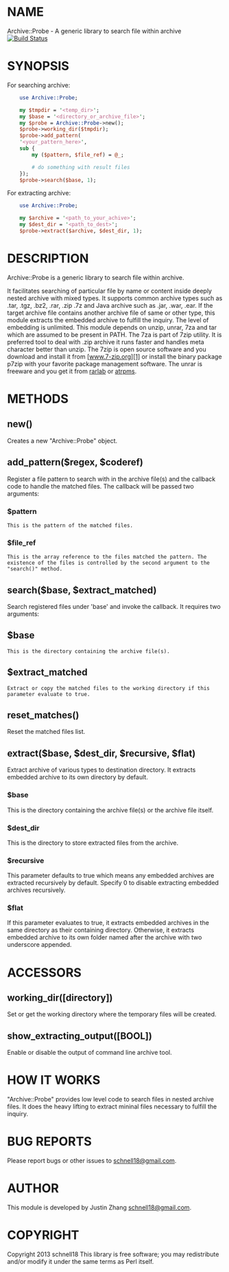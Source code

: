 # NAME
Archive::Probe - A generic library to search file within archive
[![Build Status](https://travis-ci.org/schnell18/archive-probe.svg?branch=master)](https://travis-ci.org/schnell18/archive-probe)

# SYNOPSIS

For searching archive:
````perl
    use Archive::Probe;

    my $tmpdir = '<temp_dir>';
    my $base = '<directory_or_archive_file>';
    my $probe = Archive::Probe->new();
    $probe->working_dir($tmpdir);
    $probe->add_pattern(
	'<your_pattern_here>',
	sub {
	    my ($pattern, $file_ref) = @_;

	    # do something with result files
    });
    $probe->search($base, 1);
````

For extracting archive:
````perl
    use Archive::Probe;

    my $archive = '<path_to_your_achive>';
    my $dest_dir = '<path_to_dest>';
    $probe->extract($archive, $dest_dir, 1);
````

# DESCRIPTION

Archive::Probe is a generic library to search file within archive.

It facilitates searching of particular file by name or content inside
deeply nested archive with mixed types. It supports common archive
types such as .tar, .tgz, .bz2, .rar, .zip .7z and Java archive such
as .jar, .war, .ear. If the target archive file contains another
archive file of same or other type, this module extracts the embedded
archive to fulfill the inquiry. The level of embedding is unlimited.
This module depends on unzip, unrar, 7za and tar which are assumed to
be present in PATH. The 7za is part of 7zip utility. It is preferred
tool to deal with .zip archive it runs faster and handles meta
character better than unzip. The 7zip is open source software and you
download and install it from [www.7-zip.org][1] or install the binary
package p7zip with your favorite package management software. The
unrar is freeware and you get it from [rarlab][2] or [atrpms][3].


# METHODS

## new()
Creates a new "Archive::Probe" object.

## add_pattern($regex, $coderef)
Register a file pattern to search with in the archive file(s) and the
callback code to handle the matched files. The callback will be passed
two arguments:

### $pattern
    This is the pattern of the matched files.

### $file_ref
    This is the array reference to the files matched the pattern. The
    existence of the files is controlled by the second argument to the
    "search()" method.

## search($base, $extract_matched)
Search registered files under 'base' and invoke the callback. It
requires two arguments:
## $base
    This is the directory containing the archive file(s).

## $extract_matched
    Extract or copy the matched files to the working directory if this
    parameter evaluate to true.

## reset_matches()
Reset the matched files list.

## extract($base, $dest_dir, $recursive, $flat)
Extract archive of various types to destination directory. It extracts
 embedded archive to its own directory by default.

### $base
This is the directory containing the archive file(s) or the archive
file itself.

### $dest_dir
This is the directory to store extracted files from the archive.

### $recursive
This parameter defaults to true which means any embedded archives are
extracted recursively by default. Specify 0 to disable extracting
embedded archives recursively.

### $flat
If this parameter evaluates to true, it extracts embedded archives in
the same directory as their containing directory. Otherwise, it extracts
embedded archive to its own folder named after the archive with two
underscore appended.

# ACCESSORS

## working_dir([directory])
Set or get the working directory where the temporary files will be
created.

## show_extracting_output([BOOL])
Enable or disable the output of command line archive tool.

# HOW IT WORKS

"Archive::Probe" provides low level code to search files in nested
archive files. It does the heavy lifting to extract mininal files
necessary to fulfill the inquiry.

# BUG REPORTS

Please report bugs or other issues to <schnell18@gmail.com>.

# AUTHOR

This module is developed by Justin Zhang <schnell18@gmail.com>.

# COPYRIGHT

Copyright 2013 schnell18
This library is free software; you may redistribute and/or modify it
under the same terms as Perl itself.

[1]: http://www.7-zip.org "7zip official site"
[2]: http://www.rarlab.com/rar_add.htm "RAR Lab download page"
[3]: http://atrpms.net/ "ATrpms"
